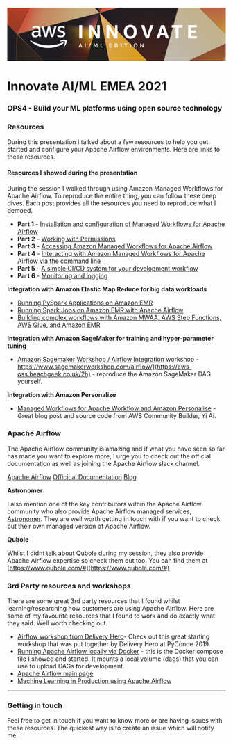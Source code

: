 ![images/banner.png](images/banner.png)

# Innovate AI/ML EMEA 2021

### OPS4 - Build your ML platforms using open source technology

### Resources

During this presentation I talked about a few resources to help you get started and configure your Apache Airflow environments. Here are links to these resources.

#### Resources I showed during the presentation

During the session I walked through using Amazon Managed Workflows for Apache Airflow. To reproduce the entire thing, you can follow these deep dives. Each post provides all the resources you need to reproduce what I demoed.

* **Part 1** - [Installation and configuration of Managed Workflows for Apache Airflow](https://aws-oss.beachgeek.co.uk/3h)
* **Part 2** - [Working with Permissions](https://aws-oss.beachgeek.co.uk/3n)
* **Part 3** - [Accessing Amazon Managed Workflows for Apache Airflow](https://aws-oss.beachgeek.co.uk/3o)
* **Part 4** - [Interacting with Amazon Managed Workflows for Apache Airflow via the command line](https://aws-oss.beachgeek.co.uk/4s)
* **Part 5** - [A simple CI/CD system for your development workflow](https://aws-oss.beachgeek.co.uk/4t)
* **Part 6** - [Monitoring and logging](https://aws-oss.beachgeek.co.uk/5r)

**Integration with Amazon Elastic Map Reduce for big data workloads**

* [Running PySpark Applications on Amazon EMR](https://aws-oss.beachgeek.co.uk/18)
* [Running Spark Jobs on Amazon EMR with Apache Airflow](https://aws-oss.beachgeek.co.uk/19)
* [Building complex workflows with Amazon MWAA, AWS Step Functions, AWS Glue, and Amazon EMR](https://aws-oss.beachgeek.co.uk/1s)

**Integration with Amazon SageMaker for training and hyper-parameter tuning**

* [Amazon Sagemaker Workshop / Airflow Integration](https://aws-oss.beachgeek.co.uk/2h) workshop - https://www.sagemakerworkshop.com/airflow/](https://aws-oss.beachgeek.co.uk/2h) - reproduce the Amazon SageMaker DAG yourself.

**Integration with Amazon Personalize**

* [Managed Workflows for Apache Workflow and Amazon Personalise](https://aws-oss.beachgeek.co.uk/2e) - Great blog post and source code from AWS Community Builder, Yi Ai.

### Apache Airflow

The Apache Airflow community is amazing and if what you have seen so far has made you want to explore more, I urge you to check out the official documentation as well as joining the Apache Airflow slack channel.

[Apache Airflow](https://airflow.apache.org)
[Officical Documentation](https://airflow.apache.org/docs/)
[Blog](https://airflow.apache.org/blog/)

**Astronomer**

I also mention one of the key contributors within the Apache Airflow community who also provide Apache Airflow managed services, [Astronomer](https://github.com/astronomer). They are well worth getting in touch with if you want to check out their own managed version of Apache Airflow.

**Qubole**

Whilst I didnt talk about Qubole during my session, they also provide Apache Airflow expertise so check them out too. You can find them at [https://www.qubole.com/#](https://www.qubole.com/#)


### 3rd Party resources and workshops

There are some great 3rd party resources that I found whilst learning/researching how customers are using Apache Airflow. Here are some of my favourite resources that I found to work and do exactly what they said. Well worth checking out.


* [Airflow workshop from Delivery Hero](https://github.com/deliveryhero/pyconde2019-airflow-ml-workshop)- Check out this great starting workshop that was put together by Delivery Hero at PyConde 2019.
* [Running Apache Airflow locally via Docker](https://aws-oss.beachgeek.co.uk/3g) - this is the Docker compose file I showed and started. It mounts a local volume (dags) that you can use to upload DAGs for development.
* [Apache Airflow main page](https://airflow.apache.org/)
* [Machine Learning in Production using Apache Airflow](https://aws-oss.beachgeek.co.uk/2g)

---

### Getting in touch

Feel free to get in touch if you want to know more or are having issues with these resources. The quickest way is to create an issue which will notify me.